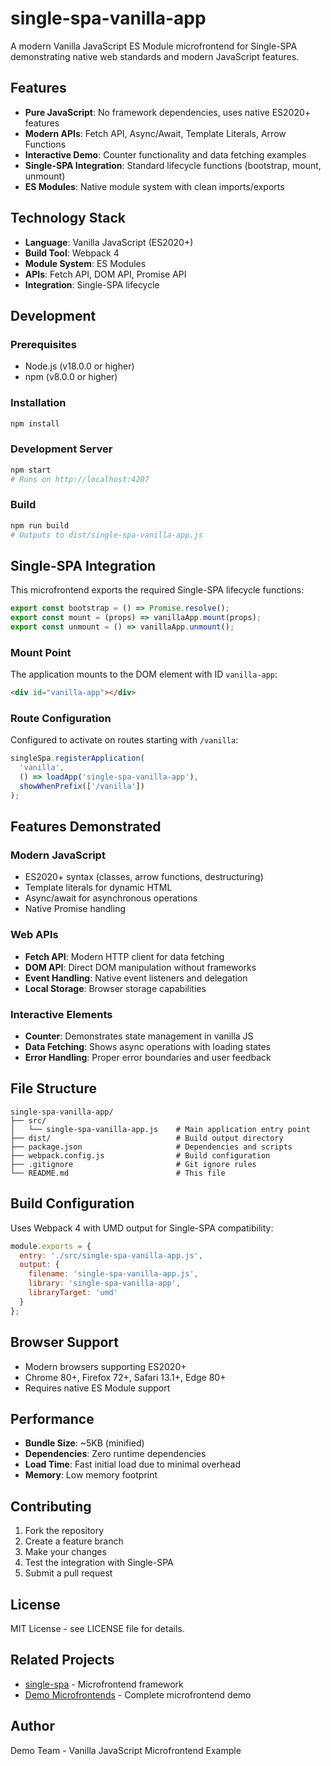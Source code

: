 # single-spa-vanilla-app

A modern Vanilla JavaScript ES Module microfrontend for Single-SPA demonstrating native web standards and modern JavaScript features.

## Features

- **Pure JavaScript**: No framework dependencies, uses native ES2020+ features
- **Modern APIs**: Fetch API, Async/Await, Template Literals, Arrow Functions
- **Interactive Demo**: Counter functionality and data fetching examples
- **Single-SPA Integration**: Standard lifecycle functions (bootstrap, mount, unmount)
- **ES Modules**: Native module system with clean imports/exports

## Technology Stack

- **Language**: Vanilla JavaScript (ES2020+)
- **Build Tool**: Webpack 4
- **Module System**: ES Modules
- **APIs**: Fetch API, DOM API, Promise API
- **Integration**: Single-SPA lifecycle

## Development

### Prerequisites

- Node.js (v18.0.0 or higher)
- npm (v8.0.0 or higher)

### Installation

```bash
npm install
```

### Development Server

```bash
npm start
# Runs on http://localhost:4207
```

### Build

```bash
npm run build
# Outputs to dist/single-spa-vanilla-app.js
```

## Single-SPA Integration

This microfrontend exports the required Single-SPA lifecycle functions:

```javascript
export const bootstrap = () => Promise.resolve();
export const mount = (props) => vanillaApp.mount(props);
export const unmount = () => vanillaApp.unmount();
```

### Mount Point

The application mounts to the DOM element with ID `vanilla-app`:

```html
<div id="vanilla-app"></div>
```

### Route Configuration

Configured to activate on routes starting with `/vanilla`:

```javascript
singleSpa.registerApplication(
  'vanilla',
  () => loadApp('single-spa-vanilla-app'),
  showWhenPrefix(['/vanilla'])
);
```

## Features Demonstrated

### Modern JavaScript
- ES2020+ syntax (classes, arrow functions, destructuring)
- Template literals for dynamic HTML
- Async/await for asynchronous operations
- Native Promise handling

### Web APIs
- **Fetch API**: Modern HTTP client for data fetching
- **DOM API**: Direct DOM manipulation without frameworks
- **Event Handling**: Native event listeners and delegation
- **Local Storage**: Browser storage capabilities

### Interactive Elements
- **Counter**: Demonstrates state management in vanilla JS
- **Data Fetching**: Shows async operations with loading states
- **Error Handling**: Proper error boundaries and user feedback

## File Structure

```
single-spa-vanilla-app/
├── src/
│   └── single-spa-vanilla-app.js    # Main application entry point
├── dist/                            # Build output directory
├── package.json                     # Dependencies and scripts
├── webpack.config.js                # Build configuration
├── .gitignore                       # Git ignore rules
└── README.md                        # This file
```

## Build Configuration

Uses Webpack 4 with UMD output for Single-SPA compatibility:

```javascript
module.exports = {
  entry: './src/single-spa-vanilla-app.js',
  output: {
    filename: 'single-spa-vanilla-app.js',
    library: 'single-spa-vanilla-app',
    libraryTarget: 'umd'
  }
};
```

## Browser Support

- Modern browsers supporting ES2020+
- Chrome 80+, Firefox 72+, Safari 13.1+, Edge 80+
- Requires native ES Module support

## Performance

- **Bundle Size**: ~5KB (minified)
- **Dependencies**: Zero runtime dependencies
- **Load Time**: Fast initial load due to minimal overhead
- **Memory**: Low memory footprint

## Contributing

1. Fork the repository
2. Create a feature branch
3. Make your changes
4. Test the integration with Single-SPA
5. Submit a pull request

## License

MIT License - see LICENSE file for details.

## Related Projects

- [single-spa](https://single-spa.js.org/) - Microfrontend framework
- [Demo Microfrontends](../README.md) - Complete microfrontend demo

## Author

Demo Team - Vanilla JavaScript Microfrontend Example